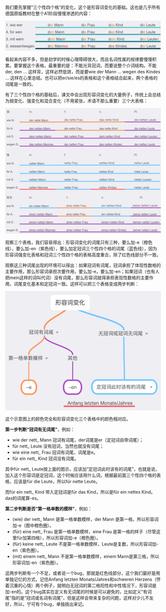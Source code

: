 我们要先掌握“三个性四个格”的变化，这个是形容词变化的基础。这也是几乎所有德国原版教材在整个A1阶段慢慢渗透的内容：

![](./img/三个性四个格.png)

看起来内容不多，但是初学的时候心理障碍很大，而且名词性属的规律要慢慢积累。要掌握这个表格，最重要的是：不能光背冠词，而要说整个介词结构。不能der, den ... 这样背，这样必然低效，而是要wie der Mann ... wegen des Kindes ... 这样在心里总结。也可以把er/sie/es的表格和这个表格结合起来，两个表格的词尾是一致的。

有了三个性四个格的基础后，课文中会出现形容词变化的大量例子，传统上会总结为弱变化、强变化和混合变化（不用紧张，术语不那么重要）三个大表格：

![](./img/形容词变格-01.png)

观察三个表格，我们容易得出：形容词变化的词尾只有三种，要么加-e（橙色线），要么加-en（紫色线），要么加定冠词三个性四个格的词尾（蓝色线），因为形容词强变化表格和冠词三个性四个格的表格高度重合，除了红色线部分不一致。

观察这三种词尾出现的环境可以得出：如果冠词有词尾，冠词承担了体现性数格的主要作用，那么形容词承担次要作用，要么加-e，要么加-en；如果冠词（也有人把mein这样的词叫代词）没有词尾，那么形容词就得承担表现性数格的主要作用，词尾变化基本和定冠词一致。这样可以把三个表格变成两步判断：

![](./img/形容词变格-02.png)

这个示意图上的颜色完全和形容词变化三个表格中的颜色相对应。

**第一步判断“冠词有无词尾”**，例如：

- wie der nett_ Mann 冠词有词尾，der词尾是er（定冠词自带词尾）；
- für nett_ Leute 没有冠词，当然也就没有词尾；
- wie eine nett_ Frau 冠词有词尾，词尾是e。
- für ein nett_ Kind 冠词没有词尾。

其中für nett_ Leute按上面的图示，应该加“定冠词此时该有的词尾”，也就是说，加入这个形容词是定冠词，这个时候应该用什么词，根据最前面三个性四个格的表格，应该是für die Leute，所以für nette Leute。

而für ein nett_ Kind 带入定冠词是für das Kind，所以是für ein nettes Kind。das的词尾算-es。

**第二步判断是否“第一格单数的模样”**，例如：

- (wie) der nett_ Mann 是第一格单数模样，der Mann 是第一格，所以形容词加-e（图中橙色圈）。
- (für) eine nett_ Frau 是第一格单数模样，eine Frau 是第一格的样子（尽管这里für加第四格），所以形容词加-e（橙色圈）。
- (für) keine  nett_ Leute 不是第一格单数模样，Leute是复数，所以形容词加-en（紫色圈）。
- (mit) einem nett_ Mann 不是第一格单数模样，einem Mann是第三格，所以形容词加-en（紫色圈）。

这两步判断有一个不足，或者说一个bug，那就是红色线部分，这个我们最好是用单独记忆的方式，记住Anfang letzten Monats/Jahres和schweren Herzens（怀着沉重的心情）两个例子，就明白无冠词的第二格阳性和中性情况下，形容词是加-en的。这个bug其实在定义有无词尾的时候是可以避免的，比如定义“有词尾”指的是“冠词或名词有词尾”，但是这样会带来复杂的问题，这样对少儿不友好，所以，宁可有个bug，单独挑出来记。